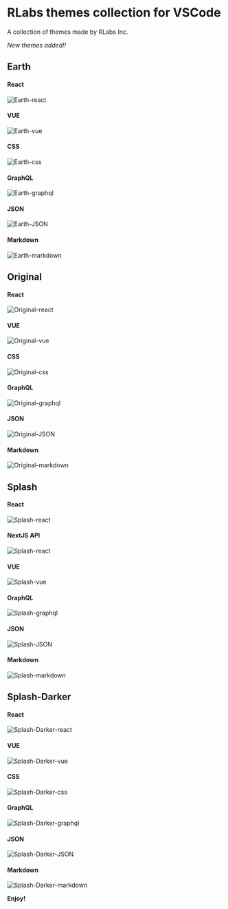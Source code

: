 # RLabs themes collection for VSCode

A collection of themes made by RLabs Inc.

_New themes added!!_

## Earth

#### React

![Earth-react](https://raw.githubusercontent.com/RodrigoLuglio/rlabs-themes-collection/main/images/screenshots/Earth-react1.png)

#### VUE

![Earth-vue](https://raw.githubusercontent.com/RodrigoLuglio/rlabs-themes-collection/main/images/screenshots/Earth-vue.png)

#### CSS

![Earth-css](https://raw.githubusercontent.com/RodrigoLuglio/rlabs-themes-collection/main/images/screenshots/Earth-css1.png)

#### GraphQL

![Earth-graphql](https://raw.githubusercontent.com/RodrigoLuglio/rlabs-themes-collection/main/images/screenshots/Earth-graphql.png)

#### JSON

![Earth-JSON](https://raw.githubusercontent.com/RodrigoLuglio/rlabs-themes-collection/main/images/screenshots/Earth-JSON.png)

#### Markdown

![Earth-markdown](https://raw.githubusercontent.com/RodrigoLuglio/rlabs-themes-collection/main/images/screenshots/Earth-Markup.png)

## Original

#### React

![Original-react](https://raw.githubusercontent.com/RodrigoLuglio/rlabs-themes-collection/main/images/screenshots/Original-react.png)

#### VUE

![Original-vue](https://raw.githubusercontent.com/RodrigoLuglio/rlabs-themes-collection/main/images/screenshots/Original-vue.png)

#### CSS

![Original-css](https://raw.githubusercontent.com/RodrigoLuglio/rlabs-themes-collection/main/images/screenshots/Original-css1.png)

#### GraphQL

![Original-graphql](https://raw.githubusercontent.com/RodrigoLuglio/rlabs-themes-collection/main/images/screenshots/Original-graphql.png)

#### JSON

![Original-JSON](https://raw.githubusercontent.com/RodrigoLuglio/rlabs-themes-collection/main/images/screenshots/Original-JSON1.png)

#### Markdown

![Original-markdown](https://raw.githubusercontent.com/RodrigoLuglio/rlabs-themes-collection/main/images/screenshots/Original-Markup.png)

## Splash

#### React

![Splash-react](https://raw.githubusercontent.com/RodrigoLuglio/rlabs-themes-collection/main/images/screenshots/Splash-react.png)

#### NextJS API

![Splash-react](https://raw.githubusercontent.com/RodrigoLuglio/rlabs-themes-collection/main/images/screenshots/Splash-nextjs-api.png)

#### VUE

![Splash-vue](https://raw.githubusercontent.com/RodrigoLuglio/rlabs-themes-collection/main/images/screenshots/Splash-vue.png)

#### GraphQL

![Splash-graphql](https://raw.githubusercontent.com/RodrigoLuglio/rlabs-themes-collection/main/images/screenshots/Splash-graphql.png)

#### JSON

![Splash-JSON](https://raw.githubusercontent.com/RodrigoLuglio/rlabs-themes-collection/main/images/screenshots/Splash-JSON.png)

#### Markdown

![Splash-markdown](https://raw.githubusercontent.com/RodrigoLuglio/rlabs-themes-collection/main/images/screenshots/Splash-Markup.png)

## Splash-Darker

#### React

![Splash-Darker-react](https://raw.githubusercontent.com/RodrigoLuglio/rlabs-themes-collection/main/images/screenshots/Splash-Darker-react.png)

#### VUE

![Splash-Darker-vue](https://raw.githubusercontent.com/RodrigoLuglio/rlabs-themes-collection/main/images/screenshots/Splash-Darker-vue.png)

#### CSS

![Splash-Darker-css](https://raw.githubusercontent.com/RodrigoLuglio/rlabs-themes-collection/main/images/screenshots/Splash-Darker-css1.png)

#### GraphQL

![Splash-Darker-graphql](https://raw.githubusercontent.com/RodrigoLuglio/rlabs-themes-collection/main/images/screenshots/Splash-Darker-graphql.png)

#### JSON

![Splash-Darker-JSON](https://raw.githubusercontent.com/RodrigoLuglio/rlabs-themes-collection/main/images/screenshots/Splash-Darker-JSON.png)

#### Markdown

![Splash-Darker-markdown](https://raw.githubusercontent.com/RodrigoLuglio/rlabs-themes-collection/main/images/screenshots/Splash-Darker-Markup.png)

**Enjoy!**
